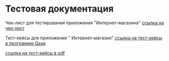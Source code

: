 # Тестовая документация

Чек-лист для тестирования приложения "Интернет-магазина" [ссылка на чек-лист](https://docs.google.com/spreadsheets/d/1_9L8ewKMnkpiDdrUX41xExTe7aDT8L19M-OSotqtr2E/edit?usp=sharing)


Тест-кейсы для приложения " Интернет-магазин" 
[ссылка на тест-кейсы в программе Qase](https://app.qase.io/project/G9?previewMode=side&suite=225&tab=properties&view=1)

[ссылка на тест-кейсы в pdf](https://drive.google.com/file/d/1pAWHELVsfrFaBNLygYtfFq765LZ6WJcf/view?usp=sharing)
